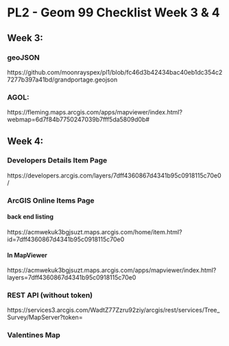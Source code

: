 # PL2 - Geom 99 Checklist Week 3 & 4
<h2>Week 3:</h2>
<h3>geoJSON</h3> 
https://github.com/moonrayspex/pl1/blob/fc46d3b42434bac40eb1dc354c27277b397a41bd/grandportage.geojson

<h3>AGOL:</h3> 
https://fleming.maps.arcgis.com/apps/mapviewer/index.html?webmap=6d7f84b7750247039b7fff5da5809d0b#

<h2>Week 4:</h2>
<h3>Developers Details Item Page</h3>
https://developers.arcgis.com/layers/7dff4360867d4341b95c0918115c70e0/

<h3>ArcGIS Online Items Page</h3>
<h4>back end listing</h4>
https://acmwekuk3bgjsuzt.maps.arcgis.com/home/item.html?id=7dff4360867d4341b95c0918115c70e0
<h4>In MapViewer</h4>
https://acmwekuk3bgjsuzt.maps.arcgis.com/apps/mapviewer/index.html?layers=7dff4360867d4341b95c0918115c70e0

<h3>REST API (without token)</h3>
https://services3.arcgis.com/WadtZ77Zzru92ziy/arcgis/rest/services/Tree_Survey/MapServer?token=<NOT INCLUDED>

<h3>Valentines Map</h3>
